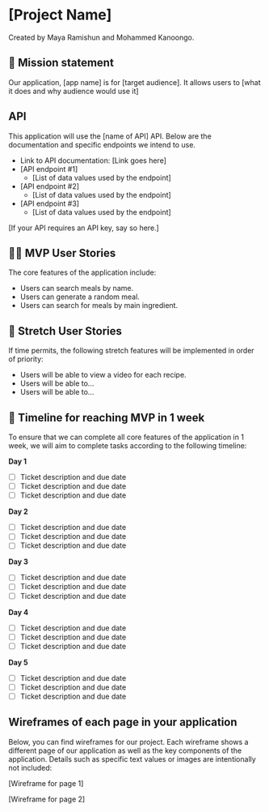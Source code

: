 # [Project Name]

Created by Maya Ramishun and Mohammed Kanoongo.

## 🚀 Mission statement

Our application, [app name] is for [target audience]. It allows users to [what it does and why audience would use it]

## API

This application will use the [name of API] API. Below are the documentation and specific endpoints we intend to use.

- Link to API documentation: [Link goes here]
- [API endpoint #1]
  - [List of data values used by the endpoint]
- [API endpoint #2]
  - [List of data values used by the endpoint]
- [API endpoint #3]
  - [List of data values used by the endpoint]

[If your API requires an API key, say so here.]

## 👩‍💻 MVP User Stories

The core features of the application include:

* Users can search meals by name.
* Users can generate a random meal.
* Users can search for meals by main ingredient.

## 🤔 Stretch User Stories

If time permits, the following stretch features will be implemented in order of priority:

* Users will be able to view a video for each recipe.
* Users will be able to...
* Users will be able to...

## 📆 Timeline for reaching MVP in 1 week

To ensure that we can complete all core features of the application in 1 week, we will aim to complete tasks according to the following timeline:

**Day 1**
- [ ] Ticket description and due date
- [ ] Ticket description and due date
- [ ] Ticket description and due date

**Day 2**
- [ ] Ticket description and due date
- [ ] Ticket description and due date
- [ ] Ticket description and due date

**Day 3**
- [ ] Ticket description and due date
- [ ] Ticket description and due date
- [ ] Ticket description and due date

**Day 4**
- [ ] Ticket description and due date
- [ ] Ticket description and due date
- [ ] Ticket description and due date

**Day 5**
- [ ] Ticket description and due date
- [ ] Ticket description and due date
- [ ] Ticket description and due date

## Wireframes of each page in your application

Below, you can find wireframes for our project. Each wireframe shows a different page of our application as well as the key components of the application. Details such as specific text values or images are intentionally not included:

[Wireframe for page 1]

[Wireframe for page 2]
